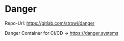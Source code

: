 # Danger

Repo-Url: https://gitlab.com/strowi/danger


Danger Container for CI/CD -> <https://danger.systems>
